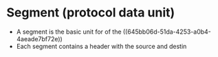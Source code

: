 # Segment (protocol data unit)
- A segment is the basic unit for of the ((645bb06d-51da-4253-a0b4-4aeade7bf72e))
- Each segment contains a header with the source and destin